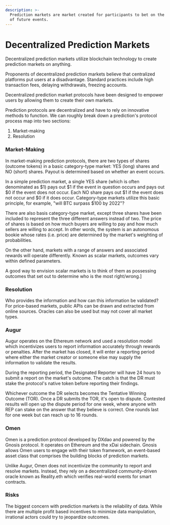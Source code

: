 ```yaml
---
description: >-
  Prediction markets are market created for participants to bet on the outcomes
  of future events.
---
```


# Decentralized Prediction Markets

Decentralized prediction markets utilize blockchain technology to create prediction markets on anything.

Proponents of decentralized prediction markets believe that centralized platforms put users at a disadvantage. Standard practices include high transaction fees, delaying withdrawals, freezing accounts.&#x20;

Decentralized prediction market protocols have been designed to empower users by allowing them to create their own markets.



Prediction protocols are decentralized and have to rely on innovative methods to function. We can roughly break down a prediction's protocol process map into two sections:

1. Market-making
2. Resolution

### Market-Making

In market-making prediction protocols, there are two types of shares (outcome tokens) in a basic category-type market: YES (long) shares and NO (short) shares. Payout is determined based on whether an event occurs.

In a simple prediction market, a single YES share (which is often denominated as $1) pays out $1 if the event in question occurs and pays out $0 if the event does not occur. Each NO share pays out $1 if the event does not occur and $0 if it does occur. Category-type markets utilize this basic principle, for example, "will BTC surpass $100 by 2022"?

There are also basis category-type market, except three shares have been included to represent the three different answers instead of two. The price of shares is based on how much buyers are willing to pay and how much sellers are willing to accept. In other words, the system is an autonomous bookie whose rates (i.e. price) are determined by the market's weighting of probabilities.

On the other hand, markets with a range of answers and associated rewards will operate differently. Known as scalar markets, outcomes vary within defined parameters.

A good way to envision scalar markets is to think of them as possessing outcomes that set out to determine who is the most right/wrong.]

### Resolution

Who provides the information and how can this information be validated? For price-based markets, public APIs can be drawn and extracted from online sources. Oracles can also be used but may not cover all market types.



### Augur

Augur operates on the Ethereum network and used a resolution model which incentivizes users to report information accurately through rewards or penalties. After the market has closed, it will enter a reporting period where either the market creator or someone else may supply the information to validate the results.

During the reporting period, the Designated Reporter will have 24 hours to submit a report on the market's outcome. The catch is that the DR must stake the protocol's native token before reporting their findings.

Whichever outcome the DR selects becomes the Tentative Winning Outcome (TOR). Once a DR submits the TOR, it's open to dispute. Contested results will open up the dispute period for one week, where anyone with REP can stake on the answer that they believe is correct. One rounds last for one week but can reach up to 16 rounds.



### Omen

Omen is a prediction protocol developed by DXdao and powered by the Gnosis protocol. It operates on Ethereum and the xDai sidechain. Gnosis allows Omen users to engage with their token framework, an event-based asset class that comprises the building blocks of prediction markets.

Unlike Augur, Omen does not incentivize the community to report and resolve markets. Instead, they rely on a decentralized community-driven oracle known as Reality.eth which verifies real-world events for smart contracts.



### Risks

The biggest concern with prediction markets is the reliability of data. While there are multiple profit based incentives to minimize data manipulation, irrational actors could try to jeopardize outcomes.

